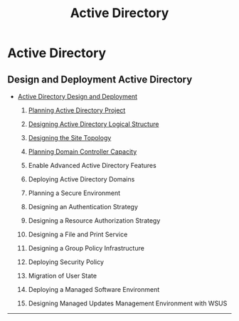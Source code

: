 ﻿---
title: Active Directory
filename: ActiveDirectory\readme.md
ms.date: 2022.6.23
---

# Active Directory

## Design and Deployment Active Directory

- [Active Directory Design and Deployment](Active-Directory-Design-and-Deployment)

    1. [Planning Active Directory Project](Planning-Active-Directory-Project)
    
    1. [Designing Active Directory Logical Structure](Designing-Active-Directory-Logical-Structure)
    
    1. [Designing the Site Topology](Designing-the-Site-Topology)
    
    1. [Planning Domain Controller Capacity](Planning-Domain-Controller-Capacity)
    
    1. Enable Advanced Active Directory Features
    
    1. Deploying Active Directory Domains
    
    1. Planning a Secure Environment
    
    1. Designing an Authentication Strategy
    
    1. Designing a Resource Authorization Strategy
    
    1. Designing a File and Print Service
    
    1. Designing a Group Policy Infrastructure
    
    1. Deploying Security Policy
    
    1. Migration of User State
    
    1. Deploying a Managed Software Environment
    
    1. Designing Managed Updates Management Environment with WSUS


---
